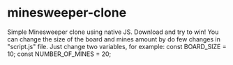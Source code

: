 # minesweeper-clone
Simple Minesweeper clone using native JS. Download and try to win!
You can change the size of the board and mines amount by do few changes in "script.js" file.
Just change two variables, for example:
const BOARD_SIZE = 10;
const NUMBER_OF_MINES = 20;
